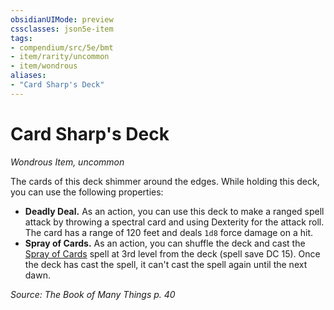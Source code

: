 ```yaml
---
obsidianUIMode: preview
cssclasses: json5e-item
tags:
- compendium/src/5e/bmt
- item/rarity/uncommon
- item/wondrous
aliases: 
- "Card Sharp's Deck"
---
```

# Card Sharp's Deck
*Wondrous Item, uncommon*  


The cards of this deck shimmer around the edges. While holding this deck, you can use the following properties:

- **Deadly Deal.** As an action, you can use this deck to make a ranged spell attack by throwing a spectral card and using Dexterity for the attack roll. The card has a range of 120 feet and deals `1d8` force damage on a hit.  
- **Spray of Cards.** As an action, you can shuffle the deck and cast the [Spray of Cards](5E2014官方资源/spells/spray-of-cards-bmt.md) spell at 3rd level from the deck (spell save DC 15). Once the deck has cast the spell, it can't cast the spell again until the next dawn.  

*Source: The Book of Many Things p. 40*